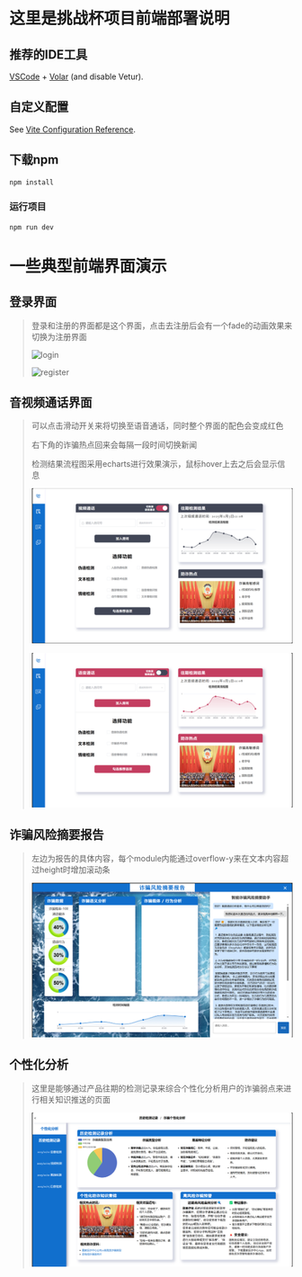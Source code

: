 # 这里是挑战杯项目前端部署说明

## 推荐的IDE工具

[VSCode](https://code.visualstudio.com/) + [Volar](https://marketplace.visualstudio.com/items?itemName=Vue.volar) (and disable Vetur).

## 自定义配置

See [Vite Configuration Reference](https://vitejs.dev/config/).

## 下载npm

```sh
npm install
```

### 运行项目

```sh
npm run dev
```



# 一些典型前端界面演示

## 登录界面
> 登录和注册的界面都是这个界面，点击去注册后会有一个fade的动画效果来切换为注册界面
>
> ![login](./README.assets/login.png)
>
> ![register](./README.assets/register.png)



## 音视频通话界面

> 可以点击滑动开关来将切换至语音通话，同时整个界面的配色会变成红色
>
> 右下角的诈骗热点回来会每隔一段时间切换新闻
>
> 检测结果流程图采用echarts进行效果演示，鼠标hover上去之后会显示信息
>
> ![video](./README.assets/video.png)
>
> ![video](./README.assets/video_2.png)



## 诈骗风险摘要报告

> 左边为报告的具体内容，每个module内能通过overflow-y来在文本内容超过height时增加滚动条
>
> ![report](./README.assets/report.png)



## 个性化分析

> 这里是能够通过产品往期的检测记录来综合个性化分析用户的诈骗弱点来进行相关知识推送的页面
>
> ![analyse](./README.assets/analyse.png)

